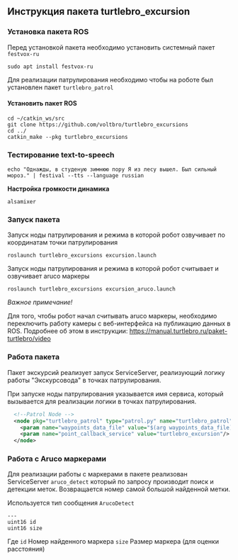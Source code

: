 ## Инструкция пакета turtlebro_excursion

### Установка пакета ROS

Перед установкой пакета необходимо установить системный пакет `festvox-ru`

```
sudo apt install festvox-ru
```

Для реализации патрулирования необходимо чтобы на роботе был установлен пакет ```turtlebro_patrol```

#### Установить пакет ROS 

```
cd ~/catkin_ws/src
git clone https://github.com/voltbro/turtlebro_excursions
cd ../
catkin_make --pkg turtlebro_excursions
```

### Тестирование text-to-speech

```
echo "Однажды, в студеную зимнюю пору Я из лесу вышел. Был сильный мороз." | festival --tts --language russian
```

__Настройка громкости динамика__
```
alsamixer
```

### Запуск пакета

Запуск ноды патрулирования и режима в которой робот озвучивает по координатам точки патрулирования
```
roslaunch turtlebro_excursions excursion.launch
```
Запуск ноды патрулирования и режима в которой робот считывает и озвучивает aruco маркеры
```
roslaunch turtlebro_excursions excursion_aruco.launch
```
_Важное примечание!_

Для того, чтобы робот начал считывать aruco маркеры, необходимо переключить работу камеры с веб-интерфейса на публикацию данных в ROS. Подробнее об этом в инструкции: https://manual.turtlebro.ru/paket-turtlebro/video

### Работа пакета

Пакет экскурсий реализует запуск ServiceServer, реализующий логику работы "Экскурсовода" в точках патрулирования.

При запуске ноды патрулирования указывается имя сервиса, который вызывается для реализации логики в точках патрулирования.

```xml
  <!--Patrol Node -->
  <node pkg="turtlebro_patrol" type="patrol.py" name="turtlebro_patrol" output="screen" required="true">
    <param name="waypoints_data_file" value="$(arg waypoints_data_file)"/>    
    <param name="point_callback_service" value="turtlebro_excursion"/>    
  </node>
```  

### Работа с Aruco маркерами

Для реализации работы с маркерами в пакете реализован ServiceServer ```aruco_detect``` который по запросу производит поиск и детекции меток. Возвращается номер самой большой найденной метки. 


Используется тип сообщения ```ArucoDetect```

```
---
uint16 id
uint16 size
```

Где 
`id` Номер найденного маркера
`size` Размер маркера (для оценки расстояния)
